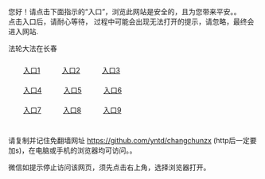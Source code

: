 您好！请点击下面指示的“入口”，浏览此网站是安全的，且为您带来平安。。 <br/>
点击入口后，请耐心等待， 过程中可能会出现无法打开的提示，请忽略，最终会进入网站. </br>

法轮大法在长春<br/>
<div style="padding:10px"><a style="margin:20px" target="_blank" href="https://dspecssvqaoh5.cloudfront.net/2Qpsp?zpqmjpyr" id="ccLink1" rel="nofollow">入口1</a> <a target="_blank" style="margin:20px" href="https://d279ss70coj0cm.cloudfront.net/2Qpsp?ffxle" id="ccLink2" rel="nofollow">入口2</a> <a style="margin:20px" target="_blank" href="https://d6wd3vfuuh9v7.cloudfront.net/2Qpsp?vixdgpyl" id="ccLink3" rel="nofollow">入口3</a></div>

<div style="padding:10px" ><a style="margin:20px" target="_blank" href="https://dspecssvqaoh5.cloudfront.net/2Qpsp?zpqmjpyr" id="ccLink4" rel="nofollow">入口4</a> <a style="margin:20px" href="https://d279ss70coj0cm.cloudfront.net/2Qpsp?ffxle" target="_blank" id="ccLink5" rel="nofollow">入口5</a> <a style="margin:20px" href="https://d6wd3vfuuh9v7.cloudfront.net/2Qpsp?vixdgpyl" target="_blank" id="ccLink6" rel="nofollow">入口6</a></div>

<div style="padding:10px"><a style="margin:20px" target="_blank" href="https://dspecssvqaoh5.cloudfront.net/2Qpsp?zpqmjpyr" id="ccLink7" rel="nofollow">入口7</a> <a style="margin:20px" href="https://d279ss70coj0cm.cloudfront.net/2Qpsp?ffxle" target="_blank" id="ccLink8" rel="nofollow">入口8</a> <a style="margin:20px" target="_blank" href="https://d6wd3vfuuh9v7.cloudfront.net/2Qpsp?vixdgpyl" id="ccLink9" rel="nofollow">入口9</a></div>

<br/>



请复制并记住免翻墙网址 https://github.com/yntd/changchunzx (http后一定要加s)，在电脑或手机的浏览器均可访问。。<br/>

微信如提示停止访问该网页，须先点击右上角，选择浏览器打开。
